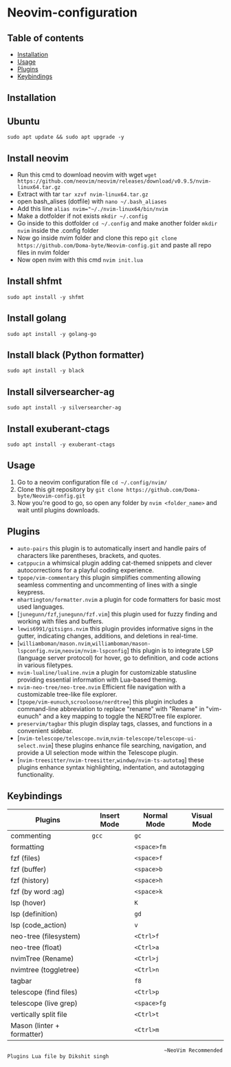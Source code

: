 # Neovim-configuration

## Table of contents

- [Installation](#installation)
- [Usage](#usage)
- [Plugins](#plugins)
- [Keybindings](#keybindings)

## Installation

## Ubuntu

```
sudo apt update && sudo apt upgrade -y
```
## Install neovim
- Run this cmd to download neovim with wget ```wget https://github.com/neovim/neovim/releases/download/v0.9.5/nvim-linux64.tar.gz```
- Extract with tar ```tar xzvf nvim-linux64.tar.gz```
- open bash_alises (dotfile) with ```nano ~/.bash_aliases```
- Add this line ```alias nvim="~/./nvim-linux64/bin/nvim```
- Make a dotfolder if not exists ```mkdir ~/.config```
- Go inside to this dotfolder ```cd ~/.config``` and make another folder ```mkdir nvim``` inside the .config folder
- Now go inside nvim folder and clone this repo ```git clone https://github.com/Doma-byte/Neovim-config.git``` and paste all repo files in nvim folder
- Now open nvim with this cmd ```nvim init.lua```
## Install shfmt
```
sudo apt install -y shfmt
```

## Install golang
```
sudo apt install -y golang-go
```

## Install black (Python formatter)
```
sudo apt install -y black
```
## Install silversearcher-ag
```
sudo apt install -y silversearcher-ag
```

## Install exuberant-ctags
```
sudo apt install -y exuberant-ctags
```

## Usage

1. Go to a neovim configuration file ```cd ~/.config/nvim/```
2. Clone this git repository by ```git clone https://github.com/Doma-byte/Neovim-config.git```
3. Now you're good to go, so open any folder by ```nvim <folder_name>``` and wait until plugins downloads.

## Plugins

- `auto-pairs` this plugin is to automatically insert and handle pairs of characters like parentheses, brackets, and quotes.
- `catppucin` a whimsical plugin adding cat-themed snippets and clever autocorrections for a playful coding experience.
- `tpope/vim-commentary` this plugin simplifies commenting allowing seamless commenting and uncommenting of lines with a single keypress.
- `mhartington/formatter.nvim` a plugin for code formatters for basic most used languages.
- [`junegunn/fzf`,`junegunn/fzf.vim`] this plugin used for fuzzy finding and working with files and buffers.
- `lewis6991/gitsigns.nvim` this plugin provides informative signs in the gutter, indicating changes, additions, and deletions in real-time.
- [`williamboman/mason.nvim`,`williamboman/mason-lspconfig.nvim`,`neovim/nvim-lspconfig`] this plugin is to integrate LSP (language server protocol) for hover, go to definition, and code actions in various filetypes.
- `nvim-lualine/lualine.nvim` a plugin for customizable statusline providing essential information with Lua-based theming.
- `nvim-neo-tree/neo-tree.nvim` Efficient file navigation with a customizable tree-like file explorer.
- [`tpope/vim-eunuch`,`scrooloose/nerdtree`] this plugin includes a command-line abbreviation to replace "rename" with "Rename" in "vim-eunuch" and a key mapping to toggle the NERDTree file explorer.
- `preservim/tagbar` this plugin display tags, classes, and functions in a convenient sidebar.
- [`nvim-telescope/telescope.nvim`,`nvim-telescope/telescope-ui-select.nvim`] these plugins enhance file searching, navigation, and provide a UI selection mode within the Telescope plugin.
- [`nvim-treesitter/nvim-treesitter`,`windwp/nvim-ts-autotag`] these plugins enhance syntax highlighting, indentation, and autotagging functionality.

## Keybindings

| Plugins                       | Insert Mode               | Normal Mode              | Visual Mode              |
| ----------------------------- | ------------------------- | ------------------------ | ------------------------ |
| commenting                    | `gcc`                     | `gc`                     |                          |
| formatting                    |                           | `<space>fm`              |                          |
| fzf (files)                   |                           | `<space>f`               |                          |
| fzf (buffer)                  |                           | `<space>b`               |                          |
| fzf (history)                 |                           | `<space>h`               |                          |
| fzf (by word :ag)             |                           | `<space>k`               |                          |
| lsp (hover)                   |                           | `K`                      |                          |
| lsp (definition)              |                           | `gd`                     |                          |
| lsp (code_action)             |                           | `v`                      |                          |
| neo-tree (filesystem)         |                           | `<Ctrl>f`                |                          |
| neo-tree (float)              |                           | `<Ctrl>a`                |                          |
| nvimTree (Rename)             |                           | `<Ctrl>j`                |                          |
| nvimtree (toggletree)         |                           | `<Ctrl>n`                |                          |
| tagbar                        |                           | `f8`                     |                          |
| telescope (find files)        |                           | `<Ctrl>p`                |                          |
| telescope (live grep)         |                           | `<space>fg`              |                          |
| vertically split file         |                           | `<Ctrl>t`                |                          |
| Mason (linter + formatter)    |                           | `<Ctrl>m`                |                          |



                                                       ~NeoVim Recommended Plugins Lua file by Dikshit singh
